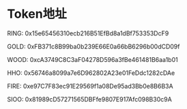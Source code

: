 # Token地址

RING: 0x15e65456310ecb216B51EfBd8a1dBf753353DcF9



GOLD: 0xFB371c8B99ba0b239E66E0a66bB6296b00dCD09f

WOOD: 0xcA3749C8C3aF04278D596a3fBe461481B6aa1b01

HHO: 0x56746a8099a7e6D962802A23e01FeDdc1282cDAe

FIRE: 0xe97C7F83ec91E29569f1a08De95ad3Bb0e8B6B3A

SIOO: 0x81989cD57271565DBFfe9807E917Afc098B30c9A
